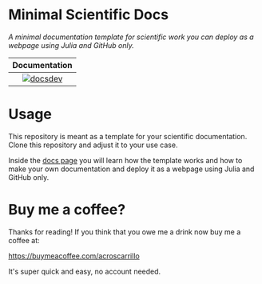 # Minimal Scientific Docs

*A minimal documentation template for scientific work you can deploy as a webpage using Julia and GitHub only.*

| **Documentation**                                                               | 
|:-------------------------------------------------------------------------------:|
|[![docsdev](https://img.shields.io/badge/docs-dev-lightblue.svg)](https://acroscarrillo.github.io/MinimalScientificDocs/dev/)|

# Usage

This repository is meant as a template for your scientific documentation. Clone this repository and adjust  it to your use case. 

Inside the [docs page](https://acroscarrillo.github.io/MinimalScientificDocs/dev/) you will learn how the template works and how to make your own documentation and deploy it as a webpage using Julia and GitHub only.

# Buy me a coffee? 
Thanks for reading! If you think that you owe me a drink now buy me a coffee at:

https://buymeacoffee.com/acroscarrillo

It's super quick and easy, no account needed.